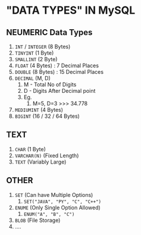 # "DATA TYPES" IN MySQL

## NEUMERIC Data Types
1. `INT` / `INTEGER` (8 Bytes)
2. `TINYINT` (1 Byte)
3. `SMALLINT` (2 Byte)
4. `FLOAT` (4 Bytes) : 7 Decimal Places
5. `DOUBLE` (8 Bytes) : 15 Decimal Places
6. `DECIMAL` (M, D) 
   1. M - Total No of Digits
   2. D - Digits After Decimal point
   3. Eg.
      1. M=5, D=3 >>> 34.778
7. `MEDIUMINT` (4 Bytes)
8. `BIGINT` (16 / 32 / 64 Bytes)


## TEXT
1. `CHAR` (1 Byte)
2. `VARCHAR(N)` (Fixed Length)
3. `TEXT` (Variably Large)


## OTHER
1. `SET` (Can have Multiple Options)
   1. `SET("JAVA", "PY", "C", "C++")`
2. `ENUME` (Only Single Option Allowed)
   1. `ENUM("A", "B", "C")`
3. `BLOB` (File Storage)
4. ....

